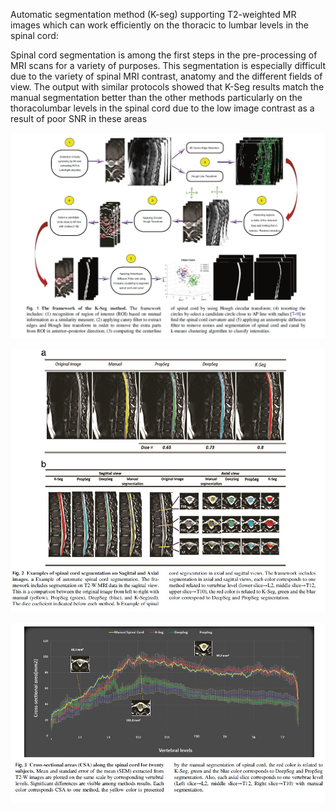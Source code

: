 
Automatic segmentation method (K-seg) supporting T2-weighted MR images which can work efficiently on the thoracic to lumbar levels in the spinal cord:

Spinal cord segmentation is among the first steps in the pre-processing of MRI scans for a variety of purposes. This segmentation is especially difficult due to the variety of spinal MRI contrast,
anatomy and the different fields of view. The output with similar protocols showed that K-Seg results match the manual segmentation better than the other methods particularly on the thoracolumbar
levels in the spinal cord due to the low image contrast as a result of poor SNR in these areas




![Crop_input01](https://github.com/SaharSaba/SpinalCordSegmentation/blob/master/Images/2.jpg)





![Crop_input01](https://github.com/SaharSaba/SpinalCordSegmentation/blob/master/Images/3.jpg)




![Crop_input01](https://github.com/SaharSaba/SpinalCordSegmentation/blob/master/Images/4.jpg)

